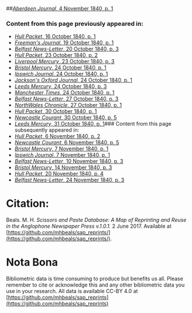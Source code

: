 ##[*Aberdeen Journal*, 4 November 1840, p. 1](https://mhbeals.github.io/sap_html/Aberdeen-Journal/Aberdeen-Journal-4-November-1840-p-1)

### Content from this page previously appeared in:
+ [*Hull Packet*, 16 October 1840, p. 1](https://mhbeals.github.io/sap_html/Hull-Packet/Hull-Packet-16-October-1840-p-1)
+ [*Freeman's Journal*, 19 October 1840, p. 1](https://mhbeals.github.io/sap_html/Freeman's-Journal/Freeman's-Journal-19-October-1840-p-1)
+ [*Belfast News-Letter*, 20 October 1840, p. 3](https://mhbeals.github.io/sap_html/Belfast-News-Letter/Belfast-News-Letter-20-October-1840-p-3)
+ [*Hull Packet*, 23 October 1840, p. 2](https://mhbeals.github.io/sap_html/Hull-Packet/Hull-Packet-23-October-1840-p-2)
+ [*Liverpool Mercury*, 23 October 1840, p. 3](https://mhbeals.github.io/sap_html/Liverpool-Mercury/Liverpool-Mercury-23-October-1840-p-3)
+ [*Bristol Mercury*, 24 October 1840, p. 1](https://mhbeals.github.io/sap_html/Bristol-Mercury/Bristol-Mercury-24-October-1840-p-1)
+ [*Ipswich Journal*, 24 October 1840, p. 1](https://mhbeals.github.io/sap_html/Ipswich-Journal/Ipswich-Journal-24-October-1840-p-1)
+ [*Jackson's Oxford Journal*, 24 October 1840, p. 1](https://mhbeals.github.io/sap_html/Jackson's-Oxford-Journal/Jackson's-Oxford-Journal-24-October-1840-p-1)
+ [*Leeds Mercury*, 24 October 1840, p. 3](https://mhbeals.github.io/sap_html/Leeds-Mercury/Leeds-Mercury-24-October-1840-p-3)
+ [*Manchester Times*, 24 October 1840, p. 1](https://mhbeals.github.io/sap_html/Manchester-Times/Manchester-Times-24-October-1840-p-1)
+ [*Belfast News-Letter*, 27 October 1840, p. 3](https://mhbeals.github.io/sap_html/Belfast-News-Letter/Belfast-News-Letter-27-October-1840-p-3)
+ [*NorthWales Chronicle*, 27 October 1840, p. 1](https://mhbeals.github.io/sap_html/NorthWales-Chronicle/NorthWales-Chronicle-27-October-1840-p-1)
+ [*Hull Packet*, 30 October 1840, p. 1](https://mhbeals.github.io/sap_html/Hull-Packet/Hull-Packet-30-October-1840-p-1)
+ [*Newcastle Courant*, 30 October 1840, p. 5](https://mhbeals.github.io/sap_html/Newcastle-Courant/Newcastle-Courant-30-October-1840-p-5)
+ [*Leeds Mercury*, 31 October 1840, p. 1](https://mhbeals.github.io/sap_html/Leeds-Mercury/Leeds-Mercury-31-October-1840-p-1)### Content from this page subsequently appeared in:
+ [*Hull Packet*, 6 November 1840, p. 2](https://mhbeals.github.io/sap_html/Hull-Packet/Hull-Packet-6-November-1840-p-2)
+ [*Newcastle Courant*, 6 November 1840, p. 5](https://mhbeals.github.io/sap_html/Newcastle-Courant/Newcastle-Courant-6-November-1840-p-5)
+ [*Bristol Mercury*, 7 November 1840, p. 1](https://mhbeals.github.io/sap_html/Bristol-Mercury/Bristol-Mercury-7-November-1840-p-1)
+ [*Ipswich Journal*, 7 November 1840, p. 1](https://mhbeals.github.io/sap_html/Ipswich-Journal/Ipswich-Journal-7-November-1840-p-1)
+ [*Belfast News-Letter*, 10 November 1840, p. 3](https://mhbeals.github.io/sap_html/Belfast-News-Letter/Belfast-News-Letter-10-November-1840-p-3)
+ [*Bristol Mercury*, 14 November 1840, p. 3](https://mhbeals.github.io/sap_html/Bristol-Mercury/Bristol-Mercury-14-November-1840-p-3)
+ [*Hull Packet*, 20 November 1840, p. 4](https://mhbeals.github.io/sap_html/Hull-Packet/Hull-Packet-20-November-1840-p-4)
+ [*Belfast News-Letter*, 24 November 1840, p. 3](https://mhbeals.github.io/sap_html/Belfast-News-Letter/Belfast-News-Letter-24-November-1840-p-3)
                    
# Citation: 

Beals. M. H. *Scissors and Paste Database: A Map of Reprinting and Reuse in the Anglophone Newspaper Press v.1.0.1.* 2 June 2017. Available at [https://github.com/mhbeals/sap_reprints/](https://github.com/mhbeals/sap_reprints/). 
                    
# Nota Bona

Bibliometric data is time consuming to produce but benefits us all. Please remember to cite or acknowledge this and any other bibliometric data you use in your research. All data is available CC-BY 4.0 at [https://github.com/mhbeals/sap_reprints](https://github.com/mhbeals/sap_reprints)